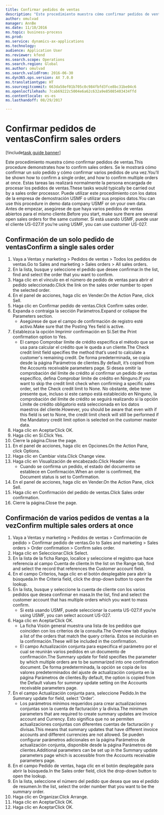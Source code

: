 ```yaml
--- 
title: Confirmar pedidos de ventas
description: "Este procedimiento muestra cómo confirmar pedidos de ventas."
author: omulvad
manager: AnnBe
ms.date: 11/10/2016
ms.topic: business-process
ms.prod: 
ms.service: dynamics-ax-applications
ms.technology: 
audience: Application User
ms.reviewer: kfend
ms.search.scope: Operations
ms.search.region: Global
ms.author: omulvad
ms.search.validFrom: 2016-06-30
ms.dyn365.ops.version: AX 7.0.0
ms.translationtype: HT
ms.sourcegitcommit: 663da58ef01b705c0c984fbfd3fce8bc31be04c6
ms.openlocfilehash: 7cab69222c5004e6a62c632a9e85085403434ffd
ms.contentlocale: es-es
ms.lasthandoff: 08/29/2017

---
```

# <a name="confirm-sales-orders"></a><span data-ttu-id="08fe6-103">Confirmar pedidos de ventas</span><span class="sxs-lookup"><span data-stu-id="08fe6-103">Confirm sales orders</span></span>

[!include[task guide banner](../../includes/task-guide-banner.md)]

<span data-ttu-id="08fe6-104">Este procedimiento muestra cómo confirmar pedidos de ventas.</span><span class="sxs-lookup"><span data-stu-id="08fe6-104">This procedure demonstrates how to confirm sales orders.</span></span> <span data-ttu-id="08fe6-105">Se le mostrará cómo confirmar un solo pedido y cómo confirmar varios pedidos de una vez.</span><span class="sxs-lookup"><span data-stu-id="08fe6-105">You’ll be shown how to confirm a single order, and how to confirm multiple orders at once.</span></span> <span data-ttu-id="08fe6-106">Estas tareas las realizará normalmente la persona encargada de procesar los pedidos de ventas.</span><span class="sxs-lookup"><span data-stu-id="08fe6-106">These tasks would typically be carried out by a sales order processor.</span></span> <span data-ttu-id="08fe6-107">Puede utilizar este procedimiento con los datos de la empresa de demostración USMF o utilizar sus propios datos.</span><span class="sxs-lookup"><span data-stu-id="08fe6-107">You can use this procedure in demo data company USMF or on your own data.</span></span> <span data-ttu-id="08fe6-108">Antes de empezar, asegúrese de que haya varios pedidos de ventas abiertos para el mismo cliente.</span><span class="sxs-lookup"><span data-stu-id="08fe6-108">Before you start, make sure there are several open sales orders for the same customer.</span></span> <span data-ttu-id="08fe6-109">Si está usando USMF, puede usar el cliente US-027.</span><span class="sxs-lookup"><span data-stu-id="08fe6-109">If you’re using USMF, you can use customer US-027.</span></span>


## <a name="confirm-a-single-sales-order"></a><span data-ttu-id="08fe6-110">Confirmación de un solo pedido de ventas</span><span class="sxs-lookup"><span data-stu-id="08fe6-110">Confirm a single sales order</span></span>
1. <span data-ttu-id="08fe6-111">Vaya a Ventas y marketing > Pedidos de ventas > Todos los pedidos de ventas.</span><span class="sxs-lookup"><span data-stu-id="08fe6-111">Go to Sales and marketing > Sales orders > All sales orders.</span></span>
2. <span data-ttu-id="08fe6-112">En la lista, busque y seleccione el pedido que desee confirmar.</span><span class="sxs-lookup"><span data-stu-id="08fe6-112">In the list, find and select the order that you want to confirm.</span></span>
3. <span data-ttu-id="08fe6-113">Haga clic en el vínculo en el número de pedido de ventas para abrir el pedido seleccionado.</span><span class="sxs-lookup"><span data-stu-id="08fe6-113">Click the link on the sales order number to open the selected order.</span></span>
4. <span data-ttu-id="08fe6-114">En el panel de acciones, haga clic en Vender.</span><span class="sxs-lookup"><span data-stu-id="08fe6-114">On the Action Pane, click Sell.</span></span>
5. <span data-ttu-id="08fe6-115">Haga clic en Confirmar pedido de ventas.</span><span class="sxs-lookup"><span data-stu-id="08fe6-115">Click Confirm sales order.</span></span>
6. <span data-ttu-id="08fe6-116">Expanda o contraiga la sección Parámetros.</span><span class="sxs-lookup"><span data-stu-id="08fe6-116">Expand or collapse the Parameters section.</span></span>
    * <span data-ttu-id="08fe6-117">Asegúrese de que el campo de confirmación de registro esté activo.</span><span class="sxs-lookup"><span data-stu-id="08fe6-117">Make sure that the Posting Yes field is active.</span></span>  
7. <span data-ttu-id="08fe6-118">Establezca la opción Imprimir confirmación en Sí.</span><span class="sxs-lookup"><span data-stu-id="08fe6-118">Set the Print confirmation option to Yes.</span></span>
    * <span data-ttu-id="08fe6-119">El campo Comprobar límite de crédito especifica el método que se usa para calcular el crédito que le queda a un cliente.</span><span class="sxs-lookup"><span data-stu-id="08fe6-119">The Check credit limit field specifies the method that’s used to calculate a customer's remaining credit.</span></span> <span data-ttu-id="08fe6-120">De forma predeterminada, se copia desde la página Parámetros de clientes.</span><span class="sxs-lookup"><span data-stu-id="08fe6-120">By default, it’s copied from the Accounts receivable parameters page.</span></span> <span data-ttu-id="08fe6-121">Si desea omitir la comprobación del límite de crédito al confirmar un pedido de ventas específico, defina Comprobar límite de crédito en Ninguno.</span><span class="sxs-lookup"><span data-stu-id="08fe6-121">If you want to skip the credit limit check when confirming a specific sales order, set the Check credit limit to None.</span></span> <span data-ttu-id="08fe6-122">No obstante, debe tener presente que, incluso si este campo está establecido en Ninguno, la comprobación del límite de crédito se seguirá realizando si la opción Límite de crédito obligatorio está seleccionada en los datos maestros del cliente.</span><span class="sxs-lookup"><span data-stu-id="08fe6-122">However, you should be aware that even with if this field is set to None, the credit limit check will still be performed if the Mandatory credit limit option is selected on the customer master data.</span></span>  
8. <span data-ttu-id="08fe6-123">Haga clic en Aceptar</span><span class="sxs-lookup"><span data-stu-id="08fe6-123">Click OK.</span></span>
9. <span data-ttu-id="08fe6-124">Haga clic en Sí.</span><span class="sxs-lookup"><span data-stu-id="08fe6-124">Click Yes.</span></span>
10. <span data-ttu-id="08fe6-125">Cierre la página.</span><span class="sxs-lookup"><span data-stu-id="08fe6-125">Close the page.</span></span>
11. <span data-ttu-id="08fe6-126">En el panel de acciones, haga clic en Opciones.</span><span class="sxs-lookup"><span data-stu-id="08fe6-126">On the Action Pane, click Options.</span></span>
12. <span data-ttu-id="08fe6-127">Haga clic en Cambiar vista.</span><span class="sxs-lookup"><span data-stu-id="08fe6-127">Click Change view.</span></span>
13. <span data-ttu-id="08fe6-128">Haga clic en Visualización de encabezado.</span><span class="sxs-lookup"><span data-stu-id="08fe6-128">Click Header view.</span></span>
    * <span data-ttu-id="08fe6-129">Cuando se confirma un pedido, el estado del documento se establece en Confirmación.</span><span class="sxs-lookup"><span data-stu-id="08fe6-129">When an order is confirmed, the Document status is set to Confirmation.</span></span>  
14. <span data-ttu-id="08fe6-130">En el panel de acciones, haga clic en Vender.</span><span class="sxs-lookup"><span data-stu-id="08fe6-130">On the Action Pane, click Sell.</span></span>
15. <span data-ttu-id="08fe6-131">Haga clic en Confirmación del pedido de ventas.</span><span class="sxs-lookup"><span data-stu-id="08fe6-131">Click Sales order confirmation.</span></span>
16. <span data-ttu-id="08fe6-132">Cierre la página.</span><span class="sxs-lookup"><span data-stu-id="08fe6-132">Close the page.</span></span>

## <a name="confirm-multiple-sales-orders-at-once"></a><span data-ttu-id="08fe6-133">Confirmación de varios pedidos de ventas a la vez</span><span class="sxs-lookup"><span data-stu-id="08fe6-133">Confirm multiple sales orders at once</span></span>
1. <span data-ttu-id="08fe6-134">Vaya a Ventas y marketing > Pedidos de ventas > Confirmación de pedido > Confirmar pedido de ventas.</span><span class="sxs-lookup"><span data-stu-id="08fe6-134">Go to Sales and marketing > Sales orders > Order confirmation > Confirm sales order.</span></span>
2. <span data-ttu-id="08fe6-135">Haga clic en Seleccionar.</span><span class="sxs-lookup"><span data-stu-id="08fe6-135">Click Select.</span></span>
3. <span data-ttu-id="08fe6-136">En la lista de la ficha Rango, localice y seleccione el registro que hace referencia al campo Cuenta de cliente.</span><span class="sxs-lookup"><span data-stu-id="08fe6-136">In the list on the Range tab, find and select the record that references the Customer account field.</span></span>
4. <span data-ttu-id="08fe6-137">En el campo Criterios, haga clic en el botón desplegable para abrir la búsqueda.</span><span class="sxs-lookup"><span data-stu-id="08fe6-137">In the Criteria field, click the drop-down button to open the lookup.</span></span>
5. <span data-ttu-id="08fe6-138">En la lista, busque y seleccione la cuenta de cliente con los varios pedidos que desea confirmar en masa.</span><span class="sxs-lookup"><span data-stu-id="08fe6-138">In the list, find and select the customer account that has multiple orders which you want to mass confirm.</span></span>
    * <span data-ttu-id="08fe6-139">Si está usando USMF, puede seleccionar la cuenta US-027.</span><span class="sxs-lookup"><span data-stu-id="08fe6-139">If you’re using USMF, you can select account US-027.</span></span>  
6. <span data-ttu-id="08fe6-140">Haga clic en Aceptar</span><span class="sxs-lookup"><span data-stu-id="08fe6-140">Click OK.</span></span>
    * <span data-ttu-id="08fe6-141">La ficha Visión general muestra una lista de los pedidos que coinciden con los criterios de la consulta.</span><span class="sxs-lookup"><span data-stu-id="08fe6-141">The Overview tab displays a list of the orders that match the query criteria.</span></span> <span data-ttu-id="08fe6-142">Estos se incluirán en la confirmación.</span><span class="sxs-lookup"><span data-stu-id="08fe6-142">These will be included in the confirmation.</span></span>  
    * <span data-ttu-id="08fe6-143">El campo Actualización conjunta para especifica el parámetro por el cual se reunirán varios pedidos en un documento de confirmación.</span><span class="sxs-lookup"><span data-stu-id="08fe6-143">The Summary update for field specifies the parameter by which multiple orders are to be summarized into one confirmation document.</span></span> <span data-ttu-id="08fe6-144">De forma predeterminada, la opción se copia de los valores predeterminados del ajuste de actualización conjunta en la página Parámetros de clientes.</span><span class="sxs-lookup"><span data-stu-id="08fe6-144">By default, the option is copied from the Default values for summary update setting on the Accounts receivable parameters page.</span></span>  
7. <span data-ttu-id="08fe6-145">En el campo Actualización conjunta para, seleccione Pedido.</span><span class="sxs-lookup"><span data-stu-id="08fe6-145">In the Summary update for field, select 'Order'.</span></span>
    * <span data-ttu-id="08fe6-146">Los parámetros mínimos requeridos para crear actualizaciones conjuntas son la cuenta de facturación y la divisa.</span><span class="sxs-lookup"><span data-stu-id="08fe6-146">The minimum parameters that are required to create summary updates are Invoice account and Currency.</span></span> <span data-ttu-id="08fe6-147">Esto significa que no se permiten actualizaciones conjuntas con diferentes cuentas de facturación y divisas.</span><span class="sxs-lookup"><span data-stu-id="08fe6-147">This means that summary updates that have different invoice accounts and different currencies are not allowed.</span></span> <span data-ttu-id="08fe6-148">Se pueden configurar parámetros adicionales en la página Parámetros de actualización conjunta, disponible desde la página Parámetros de clientes.</span><span class="sxs-lookup"><span data-stu-id="08fe6-148">Additional parameters can be set up in the Summary update parameters page which is accessible from the Accounts receivable parameters page.</span></span>  
8. <span data-ttu-id="08fe6-149">En el campo Pedido de ventas, haga clic en el botón desplegable para abrir la búsqueda.</span><span class="sxs-lookup"><span data-stu-id="08fe6-149">In the Sales order field, click the drop-down button to open the lookup.</span></span>
9. <span data-ttu-id="08fe6-150">En la lista, seleccione el número del pedido que desea que sea el pedido de resumen.</span><span class="sxs-lookup"><span data-stu-id="08fe6-150">In the list, select the order number that you want to be the summary order.</span></span>
10. <span data-ttu-id="08fe6-151">Haga clic en Organizar.</span><span class="sxs-lookup"><span data-stu-id="08fe6-151">Click Arrange.</span></span>
11. <span data-ttu-id="08fe6-152">Haga clic en Aceptar</span><span class="sxs-lookup"><span data-stu-id="08fe6-152">Click OK.</span></span>
12. <span data-ttu-id="08fe6-153">Haga clic en Aceptar</span><span class="sxs-lookup"><span data-stu-id="08fe6-153">Click OK.</span></span>


